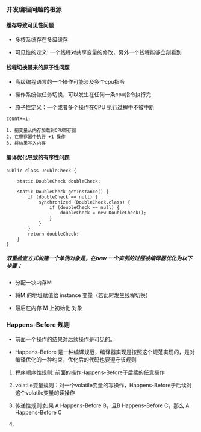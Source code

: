 ### 并发编程问题的根源

#### 缓存导致可见性问题

- 多核系统存在多级缓存

- 可见性的定义: 一个线程对共享变量的修改，另外一个线程能够立刻看到

#### 线程切换带来的原子性问题

- 高级编程语言的一个操作可能涉及多个cpu指令

- 操作系统做任务切换，可以发生在任何一条cpu指令执行完

- 原子性定义：一个或者多个操作在CPU 执行过程中不被中断

````
count+=1;

1. 把变量从内存加载到CPU寄存器
2. 在寄存器中执行 +1 操作
3. 将结果写入内存

````

#### 编译优化导致的有序性问题

````
public class DoubleCheck {

    static DoubleCheck doubleCheck;

    static DoubleCheck getInstance() {
        if (doubleCheck == null) {
            synchronized (DoubleCheck.class) {
                if (doubleCheck == null) {
                    doubleCheck = new DoubleCheck();
                }
            }
        }
        return doubleCheck;
    }
}

````

##### 双重检查方式构建一个单例对象是，在new 一个实例的过程被编译器优化为以下步骤：

- 分配一块内存M

- 将M 的地址赋值给 instance 变量（若此时发生线程切换）

- 最后在内存 M 上初始化 对象

### Happens-Before 规则

- 前面一个操作的结果对后续操作是可见的。

- Happens-Before 是一种编译规范，编译器实现是按照这个规范实现的，是对编译优化的一种约束，优化后的代码也要遵守该规则

1. 程序顺序性规则: 前面的操作Happens-Before于后续的任意操作

2. volatile变量规则：对一个volatile变量的写操作，Happens-Before于后续对这个volatile变量的读操作

3. 传递性规则:如果 A Happens-Before B，且B Happens-Before C，那么 A Happens-Before C 

4. 











































